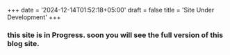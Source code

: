 +++
date = '2024-12-14T01:52:18+05:00'
draft = false
title = 'Site Under Development'
+++


### this site is in Progress. soon you will see the full version of this blog site.